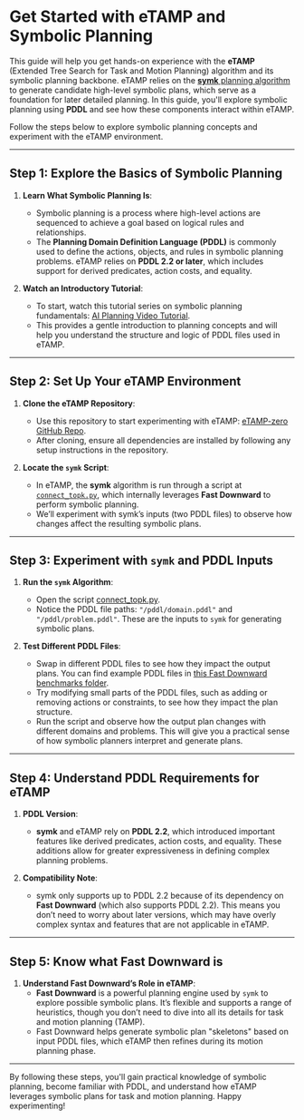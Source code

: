 # Get Started with eTAMP and Symbolic Planning

This guide will help you get hands-on experience with the **eTAMP** (Extended Tree Search for Task and Motion Planning) algorithm and its symbolic planning backbone. eTAMP relies on the [**symk** planning algorithm](https://github.com/speckdavid/symk) to generate candidate high-level symbolic plans, which serve as a foundation for later detailed planning. In this guide, you'll explore symbolic planning using **PDDL** and see how these components interact within eTAMP.

Follow the steps below to explore symbolic planning concepts and experiment with the eTAMP environment.

---

## Step 1: Explore the Basics of Symbolic Planning

1. **Learn What Symbolic Planning Is**:
   - Symbolic planning is a process where high-level actions are sequenced to achieve a goal based on logical rules and relationships.
   - The **Planning Domain Definition Language (PDDL)** is commonly used to define the actions, objects, and rules in symbolic planning problems. eTAMP relies on **PDDL 2.2 or later**, which includes support for derived predicates, action costs, and equality.

2. **Watch an Introductory Tutorial**:
   - To start, watch this tutorial series on symbolic planning fundamentals: [AI Planning Video Tutorial](https://www.youtube.com/watch?v=7Vy8970q0Xc&list=PLwJ2VKmefmxpUJEGB1ff6yUZ5Zd7Gegn2).
   - This provides a gentle introduction to planning concepts and will help you understand the structure and logic of PDDL files used in eTAMP.

---

## Step 2: Set Up Your eTAMP Environment

1. **Clone the eTAMP Repository**:
   - Use this repository to start experimenting with eTAMP: [eTAMP-zero GitHub Repo](https://github.com/ttianyuren/eTAMP-zero).
   - After cloning, ensure all dependencies are installed by following any setup instructions in the repository.

2. **Locate the `symk` Script**:
   - In eTAMP, the **symk** algorithm is run through a script at [`connect_topk.py`](https://github.com/ttianyuren/eTAMP-zero/blob/main/connect_topk.py), which internally leverages **Fast Downward** to perform symbolic planning.
   - We’ll experiment with symk’s inputs (two PDDL files) to observe how changes affect the resulting symbolic plans.

---

## Step 3: Experiment with `symk` and PDDL Inputs

1. **Run the `symk` Algorithm**:
   - Open the script [connect_topk.py](https://github.com/ttianyuren/eTAMP-zero/blob/5b3cf89801ef435fc4545a823dabf872dfa06747/connect_topk.py#L92).
   - Notice the PDDL file paths: `"/pddl/domain.pddl"` and `"/pddl/problem.pddl"`. These are the inputs to `symk` for generating symbolic plans.

2. **Test Different PDDL Files**:
   - Swap in different PDDL files to see how they impact the output plans. You can find example PDDL files in [this Fast Downward benchmarks folder](https://github.com/aibasel/downward/tree/main/misc/tests/benchmarks).
   - Try modifying small parts of the PDDL files, such as adding or removing actions or constraints, to see how they impact the plan structure.
   - Run the script and observe how the output plan changes with different domains and problems. This will give you a practical sense of how symbolic planners interpret and generate plans.

---

## Step 4: Understand PDDL Requirements for eTAMP

1. **PDDL Version**:
   - **symk** and eTAMP rely on **PDDL 2.2**, which introduced important features like derived predicates, action costs, and equality. These additions allow for greater expressiveness in defining complex planning problems.
   
2. **Compatibility Note**:
   - symk only supports up to PDDL 2.2 because of its dependency on **Fast Downward** (which also supports PDDL 2.2). This means you don’t need to worry about later versions, which may have overly complex syntax and features that are not applicable in eTAMP.

---

## Step 5: Know what Fast Downward is

1. **Understand Fast Downward’s Role in eTAMP**:
   - **Fast Downward** is a powerful planning engine used by `symk` to explore possible symbolic plans. It’s flexible and supports a range of heuristics, though you don’t need to dive into all its details for task and motion planning (TAMP).
   - Fast Downward helps generate symbolic plan "skeletons" based on input PDDL files, which eTAMP then refines during its motion planning phase.

---

By following these steps, you'll gain practical knowledge of symbolic planning, become familiar with PDDL, and understand how eTAMP leverages symbolic plans for task and motion planning. Happy experimenting!